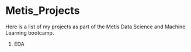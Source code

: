 # Metis_Projects

Here is a list of my projects as part of the Metis Data Science and Machine Learning bootcamp.

1. EDA
